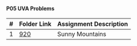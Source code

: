 #### P05 UVA Problems
|   #   | Folder Link | Assignment Description |
| :---: | ----------- | ---------------------- |
|   1   |<a href="https://github.com/LandenSJones/4883-Programming_Techniques-Jones/tree/master/Assignments/P04/122">920</a>|Sunny Mountains|
